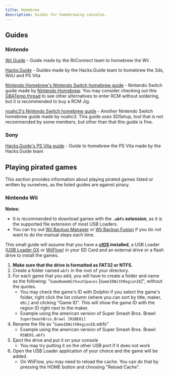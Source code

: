 ```yaml
---
title: Homebrew
description: Guides for homebrewing consoles.
---
```


## Guides

### Nintendo

[Wii Guide](https://wii.guide) - Guide made by the RiiConnect team to homebrew the Wii

[Hacks.Guide](https://hacks.guide/) - Guides made by the Hacks.Guide team to homebrew the 3ds, WiiU and PS Vita

[Nintendo Homebrew's Nintendo Switch homebrew guide](https://nh-server.github.io/switch-guide/) - Nintendo Switch guide made by [Nintendo Homebrew](https://discord.gg/C29hYvh). You may consider checking out this [GBATemp thread](https://gbatemp.net/threads/the-ultimate-list-of-mods-to-enter-rcm.502145/) to see other alternatives to enter RCM without soldering, but it is recommended to buy a RCM Jig.

[noahc3's Nintendo Switch homebrew guide](https://switch.homebrew.guide/) - Another Nintendo Switch homebrew guide made by noahc3. This guide uses SDSetup, tool that is not recommended by some members, but other than that this guide is fine.

### Sony

[Hacks.Guide's PS Vita guide](https://vita.hacks.guide/) - Guide to homebrew the PS Vita made by the Hacks.Guide team


## Playing pirated games
This section provides information about playing pirated games listed or written by ourselves, as the listed guides are against piracy.

### Nintendo Wii
**Notes:**
- It is recommended to download games with the **`.wbfs` extension**, as it is the supported file extension of most USB Loaders. 
- You can try out [Wii Backup Manager](https://wii.guide/wiibackupmanager) or [Wii Backup Fusion](https://github.com/larsenv/Wii-Backup-Fusion) if you do not want to do the manual steps each time.

This small guide will assume that you have a **[cIOS](https://wii.guide/cios) installed**, a USB Loader ([USB Loader GX](https://wii.guide/usbloadergx) or [WiiFlow](https://wii.guide/wiiflow)) in your SD Card and an external drive or a flash drive to install the games.

1. **Make sure that the drive is formatted as FAT32 or NTFS.**
2. Create a folder named `wbfs` in the root of your directory.
3. For each game that you add, you will have to create a folder and name as the following: "`GameNameWithoutSpaces` [`GameIDWithRegionID`]", without the quotes.
    - You may check the game's ID with Dolphin if you select the game's folder, right click the list column (where you can sort by title, maker, etc.) and clicking "Game ID". This will show the game ID with the region ID right next to the maker.
    - Example using the american version of Super Smash Bros. Brawl: `SuperSmashBros.Brawl [RSBE01]`
4. Rename the file as "`GameIDWithRegionID`.wbfs"
    - Example using the american version of Super Smash Bros. Brawl: `RSBE01.wbfs`
5. Eject the drive and put it on your console
    - You may try putting it on the other USB port if it does not work
6. Open the USB Loader application of your choice and the game will be added.
    - On WiiFlow, you may need to reload the cache. You can do that by pressing the HOME button and choosing "Reload Cache".